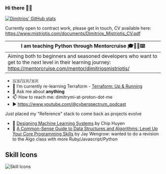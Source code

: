 ### Hi there 👋🚀

[![Dimitrios' GitHub stats](https://github-readme-stats.vercel.app/api?username=dimitrismistriotis&show_icons=true&theme=dracula)](https://github.com/anuraghazra/github-readme-stats)

Currently open to contract work, please get in touch, CV available here: <https://www.mistriotis.com/documents/Dimitrios_Mistriotis_CV.pdf>

| I am teaching Python through Mentorcruise 🎓🧑‍💻️⌨️                                                                                                                    |
| -------------------------------------------------------------------------------------------------------------------------------------------------------------------- |
| Aiming both to beginners and seasoned developers who want to get to the next level in their learning journey: <https://mentorcruise.com/mentor/dimitriosmistriotis/> |

- 🇬🇧/🇬🇷/🇧🇷
- 🌱 I’m currently re-learning Terraform - [Terraform: Up & Running](https://www.oreilly.com/library/view/terraform-up/9781492046899/)
- 💬 Ask me about **anything**
- 📫 How to reach me: dimitrymi-at-proton-dot-me
- ▶️ <https://www.youtube.com/@cyberspectrum_podcast>

Just placed my "Reference" stack to come back as projects evolve

- 📖 [Designing Machine Learning Systems](https://www.oreilly.com/library/view/designing-machine-learning/9781098107956/) by Chip Huyen
- 📖 [A Common-Sense Guide to Data Structures and Algorithms: Level Up Your Core Programming Skills](https://www.goodreads.com/book/show/48764406-a-common-sense-guide-to-data-structures-and-algorithms) by Jay Wengrow: wanted to do a revision to the Algo class with more Ruby/Javascript/Python

## Skill Icons

![Skill Icons](https://skillicons.dev/icons?i=alpinejs,aws,bash,cloudflare,css,django,docker,git,github,githubactions,gitlab,html,htmx,js,linux,mongodb,nginx,pycharm,redis,terraform,vscode)

<!--
**dimitrismistriotis/dimitrismistriotis** is a ✨ _special_ ✨ repository because its `README.md` (this file) appears on your GitHub profile.

Here are some ideas to get you started:

- 🔭 I’m currently working on ...
- 👯 I’m looking to collaborate on ...
- 🤔 I’m looking for help with ...
- 😄 Pronouns: ...
- ⚡ Fun fact: ...
-->
